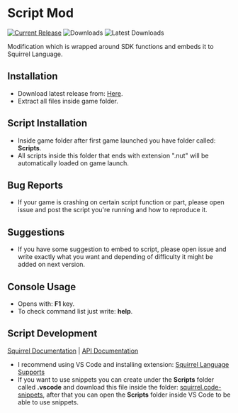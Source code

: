 # Script Mod
[![Current Release](https://img.shields.io/github/v/release/SDModding/Script-Mod?label=Current%20Release&color=red)](https://github.com/SDModding/Script-Mod/releases/latest)
![Downloads](https://img.shields.io/github/downloads/SDModding/Script-Mod/total?label=Total%20Downloads&color=red)
![Latest Downloads](https://img.shields.io/github/downloads/SDModding/Script-Mod/latest/total?color=red&label=Latest%20Downloads)

Modification which is wrapped around SDK functions and embeds it to Squirrel Language.

## Installation
- Download latest release from: [Here](https://github.com/SDModding/Script-Mod/releases/latest).
- Extract all files inside game folder.

## Script Installation
- Inside game folder after first game launched you have folder called: __Scripts__.
- All scripts inside this folder that ends with extension ".nut" will be automatically loaded on game launch.

## Bug Reports
- If your game is crashing on certain script function or part, please open issue and post the script you're running and how to reproduce it.

## Suggestions
- If you have some suggestion to embed to script, please open issue and write exactly what you want and depending of difficulty it might be added on next version.

## Console Usage
- Opens with: __F1__ key.
- To check command list just write: __help__.

## Script Development
[Squirrel Documentation](http://www.squirrel-lang.org/squirreldoc/reference/index.html) | [API Documentation](https://sneakyevil.gitbook.io/sleeping-dogs-de-script-api/)
- I recommend using VS Code and installing extension: [Squirrel Language Supports](https://marketplace.visualstudio.com/items?itemName=marcinbar.vscode-squirrel)
- If you want to use snippets you can create under the __Scripts__ folder called __.vscode__ and download this file inside the folder: [squirrel.code-snippets](squirrel.code-snippets), after that you can open the __Scripts__ folder inside VS Code to be able to use snippets.
